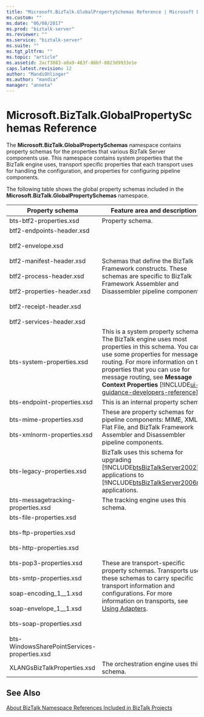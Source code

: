 ```yaml
---
title: "Microsoft.BizTalk.GlobalPropertySchemas Reference | Microsoft Docs"
ms.custom: ""
ms.date: "06/08/2017"
ms.prod: "biztalk-server"
ms.reviewer: ""
ms.service: "biztalk-server"
ms.suite: ""
ms.tgt_pltfrm: ""
ms.topic: "article"
ms.assetid: 2acf3083-a0a9-483f-88bf-8023d9933e1e
caps.latest.revision: 12
author: "MandiOhlinger"
ms.author: "mandia"
manager: "anneta"
---
```

# Microsoft.BizTalk.GlobalPropertySchemas Reference
The **Microsoft.BizTalk.GlobalPropertySchemas** namespace contains property schemas for the properties that various BizTalk Server components use. This namespace contains system properties that the BizTalk engine uses, transport specific properties that each transport uses for handling the configuration, and properties for configuring pipeline components.  
  
 The following table shows the global property schemas included in the **Microsoft.BizTalk.GlobalPropertySchemas** namespace.  
  
|Property schema|Feature area and description|  
|---------------------|----------------------------------|  
|bts-btf2-properties.xsd|Property schema.|  
|btf2-endpoints-header.xsd<br /><br /> btf2-envelope.xsd<br /><br /> btf2-manifest-header.xsd<br /><br /> btf2-process-header.xsd<br /><br /> btf2-properties-header.xsd<br /><br /> btf2-receipt-header.xsd<br /><br /> btf2-services-header.xsd|Schemas that define the BizTalk Framework constructs. These schemas are specific to BizTalk Framework Assembler and Disassembler pipeline components.|  
|bts-system-properties.xsd|This is a system property schema. The BizTalk engine uses most properties in this schema. You can use some properties for message routing. For more information on the properties that you can use for message routing, see **Message Context Properties** [!INCLUDE[ui-guidance-developers-reference](../includes/ui-guidance-developers-reference.md)].|  
|bts-endpoint-properties.xsd|This is an internal property schema.|  
|bts-mime-properties.xsd<br /><br /> bts-xmlnorm-properties.xsd|These are property schemas for pipeline components: MIME, XML, Flat File, and BizTalk Framework Assembler and Disassembler pipeline components.|  
|bts-legacy-properties.xsd|BizTalk uses this schema for upgrading [!INCLUDE[btsBizTalkServer2002](../includes/btsbiztalkserver2002-md.md)] applications to [!INCLUDE[btsBizTalkServer2006r3](../includes/btsbiztalkserver2006r3-md.md)] applications.|  
|bts-messagetracking-properties.xsd|The tracking engine uses this schema.|  
|bts-file-properties.xsd<br /><br /> bts-ftp-properties.xsd<br /><br /> bts-http-properties.xsd<br /><br /> bts-pop3-properties.xsd<br /><br /> bts-smtp-properties.xsd<br /><br /> soap-encoding_1__1.xsd<br /><br /> soap-envelope_1__1.xsd<br /><br /> bts-soap-properties.xsd<br /><br /> bts-WindowsSharePointServices-properties.xsd|These are transport-specific property schemas. Transports use these schemas to carry specific transport information and configurations. For more information on transports, see [Using Adapters](../core/using-adapters.md).|  
|XLANGsBizTalkProperties.xsd|The orchestration engine uses this schema.|  
  
## See Also  
 [About BizTalk Namespace References Included in BizTalk Projects](../core/about-biztalk-namespace-references-included-in-biztalk-projects.md)
